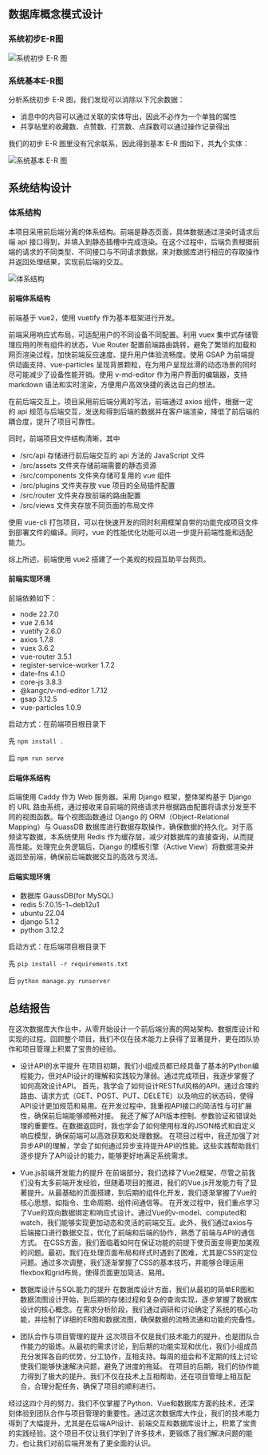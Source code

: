 ## 数据库概念模式设计

### 系统初步E-R图

![系统初步 E-R 图](images/系统初步E-R图.png)

### 系统基本E-R图

分析系统初步 E-R 图，我们发现可以消除以下冗余数据：

- 消息中的内容可以通过关联的实体导出，因此不必作为一个单独的属性
- 共享帖里的收藏数、点赞数、打赏数、点踩数可以通过操作记录得出

我们的初步 E-R 图里没有冗余联系，因此得到基本 E-R 图如下，共**九**个实体：

![系统基本 E-R 图](images/系统基本E-R图.png)

## 系统结构设计

### 体系结构

本项目采用前后端分离的体系结构。前端是静态页面，具体数据通过渲染时请求后端 api 接口得到，并填入到静态插槽中完成渲染。在这个过程中，后端负责根据前端的请求的不同类型、不同接口与不同请求数据，来对数据库进行相应的存取操作并返回处理结果，实现前后端的交互。

![体系结构](images/体系结构.png)

#### 前端体系结构

前端基于 vue2，使用 vuetify 作为基本框架进行开发。

前端采用响应式布局，可适配用户的不同设备不同配置。利用 vuex 集中式存储管理应用的所有组件的状态，Vue Router 配置前端路由跳转，避免了繁琐的加载和网页渲染过程，加快前端反应速度、提升用户体验流畅度。使用 GSAP 为前端提供动画支持、vue-particles 呈现背景颗粒，在为用户呈现丝滑的动态场景的同时尽可能减少了设备性能开销。使用 v-md-editor 作为用户界面的编辑器，支持 markdown 语法和实时渲染，方便用户高效快捷的表达自己的想法。

在前后端交互上，项目采用前后端分离的写法，前端通过 axios 组件，根据一定的 api 规范与后端交互，发送和得到后端的数据并在客户端渲染，降低了前后端的耦合度，提升了项目可靠性。

同时，前端项目文件结构清晰，其中

- /src/api 存储进行前后端交互的 api 方法的 JavaScript 文件
- /src/assets 文件夹存储前端需要的静态资源
- /src/components 文件夹存储可复用的 vue 组件
- /src/plugins 文件夹存放 vue 项目的全局插件配置
- /src/router 文件夹存放前端的路由配置
- /src/views 文件夹存放不同页面的布局文件

使用 vue-cli 打包项目，可以在快速开发的同时利用框架自带的功能完成项目文件到部署文件的编译。同时，vue 的性能优化功能可以进一步提升前端性能和适配能力。

综上所述，前端使用 vue2 搭建了一个美观的校园互助平台网页。

#### 前端实现环境

前端依赖如下：

- node 22.7.0
- vue 2.6.14
- vuetify 2.6.0
- axios 1.7.8
- vuex 3.6.2
- vue-router 3.5.1
- register-service-worker 1.7.2
- date-fns 4.1.0
- core-js 3.8.3
- @kangc/v-md-editor 1.7.12
- gsap 3.12.5
- vue-particles 1.0.9

启动方式：在前端项目根目录下

先 `npm install .`

后 `npm run serve`

#### 后端体系结构

后端使用 Caddy 作为 Web 服务器。采用 Django 框架，整体架构基于 Django 的 URL 路由系统，通过接收来自前端的网络请求并根据路由配置将请求分发至不同的视图函数。每个视图函数通过 Django 的 ORM（Object-Relational Mapping）与 GuassDB 数据库进行数据存取操作，确保数据的持久化。对于高频读写数据，本系统使用 Redis 作为缓存层，减少对数据库的直接查询，从而提高性能。处理完业务逻辑后，Django 的模板引擎（Active View）将数据渲染并返回至前端，确保前后端数据交互的高效与灵活。

#### 后端实现环境

- 数据库 GaussDB(for MySQL)
- redis 5:7.0.15-1~deb12u1
- ubuntu 22.04
- django 5.1.2
- python 3.12.2

启动方式：在后端项目根目录下

先 `pip install -r requirements.txt`

后 `python manage.py runserver`

## 总结报告

在这次数据库大作业中，从零开始设计一个前后端分离的网站架构、数据库设计和实现的过程。回顾整个项目，我们不仅在技术能力上获得了显著提升，更在团队协作和项目管理上积累了宝贵的经验。

- 设计API的水平提升
在项目初期，我们小组成员都已经具备了基本的Python编程能力，但对API设计的理解和实践较为薄弱。通过完成项目，我逐步掌握了如何高效设计API。
首先，我学会了如何设计RESTful风格的API，通过合理的路由、请求方式（GET、POST、PUT、DELETE）以及响应的状态码，使得API设计更加规范和易用。在开发过程中，我重视API接口的简洁性与可扩展性，确保前后端能够顺畅对接。
我还了解了API版本控制、参数验证和错误处理的重要性。在数据返回时，我也学会了如何使用标准的JSON格式和自定义响应模型，确保前端可以高效获取和处理数据。
在项目过程中，我还加强了对异步API的理解，学会了如何通过异步支持提升API的性能。这些实践帮助我们逐步提升了API设计的能力，能够更好地满足系统需求。

- Vue.js前端开发能力的提升
在前端部分，我们选择了Vue2框架，尽管之前我们没有太多前端开发经验，但随着项目的推进，我们的Vue.js开发能力有了显著提升。从最基础的页面搭建，到后期的组件化开发，我们逐渐掌握了Vue的核心思想，如指令、生命周期、组件间通信等。
在开发过程中，我们重点学习了Vue的双向数据绑定和响应式设计。通过Vue的v-model、computed和watch，我们能够实现更加动态和灵活的前端交互。此外，我们通过axios与后端接口进行数据交互，优化了前端和后端的协作，熟悉了前端与API的通信方式。
在CSS方面，我们面临着如何在保证功能的前提下使页面变得更加美观的问题。最初，我们在处理页面布局和样式时遇到了困难，尤其是CSS的定位问题。通过多次调整，我们逐渐掌握了CSS的基本技巧，并能够合理运用flexbox和grid布局，使得页面更加简洁、易用。

- 数据库设计与SQL能力的提升
在数据库设计方面，我们从最初的简单ER图和数据流图设计开始，到后期的存储过程和复杂的查询实现，逐步掌握了数据库设计的核心概念。在需求分析阶段，我们通过调研和讨论确定了系统的核心功能，并绘制了详细的ER图和数据流图，确保数据的流畅流通和功能的完备性。

- 团队合作与项目管理的提升
这次项目不仅是我们技术能力的提升，也是团队合作能力的锻炼。从最初的需求讨论，到后期的功能实现和优化，我们小组成员充分发挥各自的优势，分工协作，互相支持。每周的组会和不定期的线上讨论使我们能够快速解决问题，避免了进度的拖延。
在项目的后期，我们的协作能力得到了极大的提升。我们不仅在技术上互相帮助，还在项目管理上相互配合，合理分配任务，确保了项目的顺利进行。

经过这四个月的努力，我们不仅掌握了Python、Vue和数据库方面的技术，还深刻体验到团队合作与项目管理的重要性。通过这次数据库大作业，我们的技术能力得到了大幅提升，尤其是在后端API设计、前端交互和数据库设计上，积累了宝贵的实践经验。这个项目不仅让我们学到了许多技术，更锻炼了我们解决问题的能力，也让我们对前后端开发有了更全面的认识。